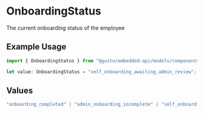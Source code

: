 # OnboardingStatus

The current onboarding status of the employee

## Example Usage

```typescript
import { OnboardingStatus } from "@gusto/embedded-api/models/components/employee.js";

let value: OnboardingStatus = "self_onboarding_awaiting_admin_review";
```

## Values

```typescript
"onboarding_completed" | "admin_onboarding_incomplete" | "self_onboarding_pending_invite" | "self_onboarding_invited" | "self_onboarding_invited_started" | "self_onboarding_invited_overdue" | "self_onboarding_completed_by_employee" | "self_onboarding_awaiting_admin_review"
```